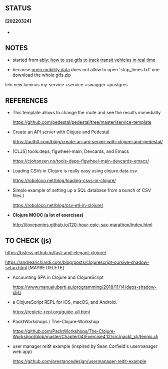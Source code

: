 

STATUS
------

#### [20220324]
* 




NOTES
-----

* started from [ably: how to use gtfs to track transit vehicles in real time](https://ably.com/blog/gtfs-data-track-transit-vehicles-realtime)

* because [open mobility data](https://openmobilitydata.org) does not allow to open 'stop_times.txt' one download the whole gtfs.zip



lein new luminus my-service +service +swagger +postgres


REFERENCES
----------

* This template allows to change the route and see the results immediatly

  https://github.com/pedestal/pedestal/tree/master/service-template


* Create an API server with Clojure and Pedestal

  https://auth0.com/blog/create-an-api-server-with-clojure-and-pedestal/


* [CLJS] tools.deps, figwheel-main, Devcards, and Emacs

  https://cjohansen.no/tools-deps-figwheel-main-devcards-emacs/


* Loading CSVs in Clojure is really easy using clojure.data.csv.

  https://roboloco.net/blog/loading-csvs-in-clojure/


* Simple example of setting up a SQL database from a bunch of CSV files.)

  https://roboloco.net/blog/csv-etl-in-clojure/


* __Clojure MOOC (a lot of exercises)__

  http://iloveponies.github.io/120-hour-epic-sax-marathon/index.html



TO CHECK (js)
--------


https://bsless.github.io/fast-and-elegant-clojure/


https://andrearichiardi.com/blog/posts/clojurescript-cursive-shadow-setup.html [MAYBE DELETE]


* Accounting SPA in Clojure and ClojureScript

  https://www.manueluberti.eu/programming/2018/11/14/deps-shadow-cljs/


* a ClojureScript REPL for iOS, macOS, and Android.

  https://replete-repl.org/guide-all.html


* PacktWorkshops / The-Clojure-Workshop
  
  https://github.com/PacktWorkshops/The-Clojure-Workshop/blob/master/Chapter04/Exercise4.12/src/packt_clj/tennis.clj


* user manager reitit example (inspired by Sean Corfield's usermanager web app)

  https://github.com/prestancedesign/usermanager-reitit-example

